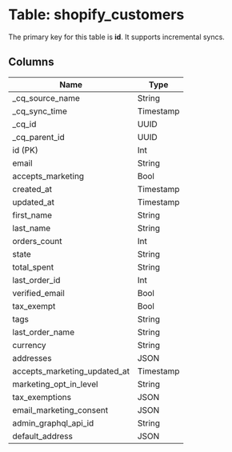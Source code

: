 # Table: shopify_customers

The primary key for this table is **id**.
It supports incremental syncs.

## Columns

| Name          | Type          |
| ------------- | ------------- |
|_cq_source_name|String|
|_cq_sync_time|Timestamp|
|_cq_id|UUID|
|_cq_parent_id|UUID|
|id (PK)|Int|
|email|String|
|accepts_marketing|Bool|
|created_at|Timestamp|
|updated_at|Timestamp|
|first_name|String|
|last_name|String|
|orders_count|Int|
|state|String|
|total_spent|String|
|last_order_id|Int|
|verified_email|Bool|
|tax_exempt|Bool|
|tags|String|
|last_order_name|String|
|currency|String|
|addresses|JSON|
|accepts_marketing_updated_at|Timestamp|
|marketing_opt_in_level|String|
|tax_exemptions|JSON|
|email_marketing_consent|JSON|
|admin_graphql_api_id|String|
|default_address|JSON|